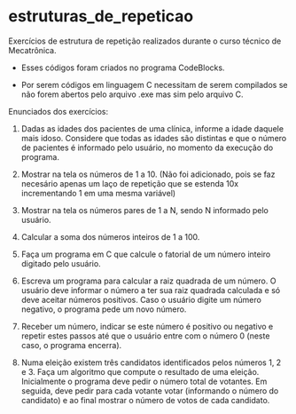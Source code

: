 # estruturas_de_repeticao

Exercícios de estrutura de repetição realizados durante o curso técnico de Mecatrônica.

  - Esses códigos foram criados no programa CodeBlocks.

  - Por serem códigos em linguagem C necessitam de serem compilados se não forem abertos pelo arquivo .exe mas sim pelo arquivo C.

Enunciados dos exercícios:

1) Dadas as idades dos pacientes de uma clínica, informe a idade daquele mais idoso. Considere que todas as idades são distintas e que o número de pacientes é informado pelo usuário, no momento da execução do programa.

2) Mostrar na tela os números de 1 a 10. (Não foi adicionado, pois se faz necesário apenas um laço de repetição que se estenda 10x incrementando 1 em uma mesma variável)

3) Mostrar na tela os números pares de 1 a N, sendo N informado pelo usuário.

4) Calcular a soma dos números inteiros de 1 a 100.

5) Faça um programa em C que calcule o fatorial de um número inteiro digitado pelo usuário.

6) Escreva um programa para calcular a raiz quadrada de um número. O usuário deve informar o número a ter sua raiz quadrada calculada e só deve aceitar números positivos. Caso o usuário digite um número negativo, o programa pede um novo número.

7) Receber um número, indicar se este número é positivo ou negativo e repetir estes passos até que o usuário entre com o número 0 (neste caso, o programa encerra).

8) Numa eleição existem três candidatos identificados pelos números 1, 2 e 3. Faça um algoritmo que compute o resultado de uma eleição. Inicialmente o programa deve pedir o número total de votantes. Em seguida, deve pedir para cada votante votar (informando o número do candidato) e ao final mostrar o número de votos de cada candidato.

